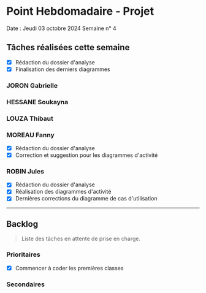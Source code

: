 # Point Hebdomadaire - Projet

Date : Jeudi 03 octobre 2024
Semaine n° 4

## Tâches réalisées cette semaine

- [x] Rédaction du dossier d'analyse
- [x] Finalisation des derniers diagrammes

### JORON Gabrielle


### HESSANE Soukayna

### LOUZA Thibaut

### MOREAU Fanny
- [x] Rédaction du dossier d'analyse
- [x] Correction et suggestion pour les diagrammes d'activité

### ROBIN Jules

- [x] Rédaction du dossier d'analyse
- [x] Réalisation des diagrammes d'activité
- [x] Dernières corrections du diagramme de cas d'utilisation

---

## Backlog

> Liste des tâches en attente de prise en charge.

### Prioritaires

- [x] Commencer à coder les premières classes

### Secondaires
